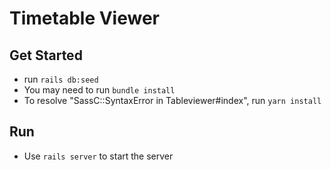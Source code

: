 # Timetable Viewer

## Get Started
* run `rails db:seed`
* You may need to run `bundle install`
* To resolve "SassC::SyntaxError in Tableviewer#index", run `yarn install`

## Run
* Use `rails server` to start the server
